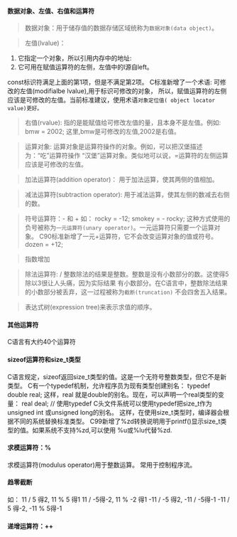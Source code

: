 #### 数据对象、左值、右值和运算符

> 数据对象：用于储存值的数据存储区域统称为`数据对象(data object)`。

> 左值(lvalue)： 
1. 它指定一个对象，所以引用内存中的地址:
2. 它可用在赋值运算符的左侧，左值中的l源自left。

const标识符满足上面的第1项，但是不满足第2项。
C标准新增了一个术语: 可修改的左值(modifialbe lvalue),用于标识可修改的对象，
所以，赋值运算符的左侧应该是可修改的左值。当前标准建议，使用术语`对象定位值(
object locator value)更好。`

> 右值(rvalue): 指的是能赋值给可修改左值的量，且本身不是左值。例如:
bmw = 2002;
这里,bmw是可修改的左值,2002是右值。

> 运算对象: 运算对象是运算符操作的对象。例如，可以把汉堡描述为：“吃”运算符操作
“汉堡”运算对象。类似地可以说，=运算符的左侧运算应该是可修改的左值。

> 加法运算符(addition operator)： 用于加法运算，使其两侧的值相加。

> 减法运算符(subtraction operator): 用于减法运算，使其左侧的数减去右侧的数。

> 符号运算符：- 和 +
如：
rocky = -12;
smokey = - rocky;
这种方式使用的负号被称为`一元运算符(unary operator)`。一元运算符只需要一个运算对象。
C90标准新增了一元+运算符，它不会改变运算对象的值或符号。 dozen = +12;


> 指数增加

> 除法运算符: /
整数除法的结果是整数。整数是没有小数部分的数。这使得5除以3很让人头痛，因为实际结果
有小数部分。在C语言中，整数除法结果的小数部分被丢弃，这一过程被称为`截断(truncation)`
不会四舍五入结果。


> 表达式树(expression tree)来表示求值的顺序。


#### 其他运算符
C语言有大约40个运算符


#### sizeof运算符和size_t类型
C语言规定，sizeof返回size_t类型的值。这是一个无符号整数类型，但它不是新类型。
C有一个typedef机制，允许程序员为现有类型创建别名：
typedef double real;
这样，real 就是double的别名。现在，可以声明一个real类型的变量：
real deal; // 使用typedef
C头文件系统可以使用typedef把size_t作为unsigned int 或unsigned long的别名。
这样，在使用size_t类型时，编译器会根据不同的系统替换标准类型。
C99新增了%zd转换说明用于printf()显示size_t类型的值。如果系统不支持%zd,可以使用
%u或%lu代替%zd.


#### 求模运算符：%
求模运算符(modulus operator)用于整数运算。
常用于控制程序流。


#### 趋零截断
如：
11 / 5 得2, 11 % 5 得1
11 / -5得-2, 11 % -2 得1
-11 / -5 得2, -11 / -5得-1
-11 / 5 得-2, -11 % 5得-1


#### 递增运算符：++
